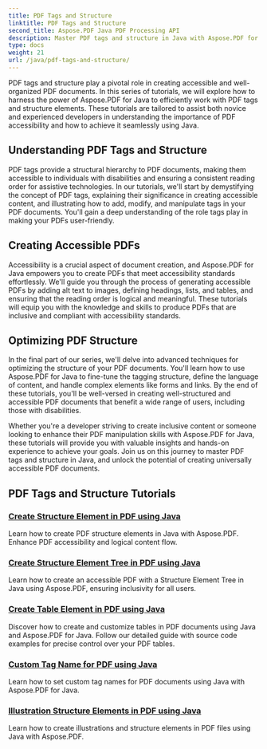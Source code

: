```yaml
---
title: PDF Tags and Structure
linktitle: PDF Tags and Structure
second_title: Aspose.PDF Java PDF Processing API
description: Master PDF tags and structure in Java with Aspose.PDF for Java tutorials. Create accessible and organized PDFs effortlessly.
type: docs
weight: 21
url: /java/pdf-tags-and-structure/
---
```

PDF tags and structure play a pivotal role in creating accessible and well-organized PDF documents. In this series of tutorials, we will explore how to harness the power of Aspose.PDF for Java to efficiently work with PDF tags and structure elements. These tutorials are tailored to assist both novice and experienced developers in understanding the importance of PDF accessibility and how to achieve it seamlessly using Java.

## Understanding PDF Tags and Structure

PDF tags provide a structural hierarchy to PDF documents, making them accessible to individuals with disabilities and ensuring a consistent reading order for assistive technologies. In our tutorials, we'll start by demystifying the concept of PDF tags, explaining their significance in creating accessible content, and illustrating how to add, modify, and manipulate tags in your PDF documents. You'll gain a deep understanding of the role tags play in making your PDFs user-friendly.

## Creating Accessible PDFs

Accessibility is a crucial aspect of document creation, and Aspose.PDF for Java empowers you to create PDFs that meet accessibility standards effortlessly. We'll guide you through the process of generating accessible PDFs by adding alt text to images, defining headings, lists, and tables, and ensuring that the reading order is logical and meaningful. These tutorials will equip you with the knowledge and skills to produce PDFs that are inclusive and compliant with accessibility standards.

## Optimizing PDF Structure

In the final part of our series, we'll delve into advanced techniques for optimizing the structure of your PDF documents. You'll learn how to use Aspose.PDF for Java to fine-tune the tagging structure, define the language of content, and handle complex elements like forms and links. By the end of these tutorials, you'll be well-versed in creating well-structured and accessible PDF documents that benefit a wide range of users, including those with disabilities.

Whether you're a developer striving to create inclusive content or someone looking to enhance their PDF manipulation skills with Aspose.PDF for Java, these tutorials will provide you with valuable insights and hands-on experience to achieve your goals. Join us on this journey to master PDF tags and structure in Java, and unlock the potential of creating universally accessible PDF documents.

## PDF Tags and Structure Tutorials
### [Create Structure Element in PDF using Java](./create-structure-element-in-pdf-using-java/)
Learn how to create PDF structure elements in Java with Aspose.PDF. Enhance PDF accessibility and logical content flow.
### [Create Structure Element Tree in PDF using Java](./create-structure-element-tree-in-pdf-using-java/)
Learn how to create an accessible PDF with a Structure Element Tree in Java using Aspose.PDF, ensuring inclusivity for all users.
### [Create Table Element in PDF using Java](./create-table-element-in-pdf-using-java/)
Discover how to create and customize tables in PDF documents using Java and Aspose.PDF for Java. Follow our detailed guide with source code examples for precise control over your PDF tables.
### [Custom Tag Name for PDF using Java](./custom-tag-name-for-pdf-using-java/)
Learn how to set custom tag names for PDF documents using Java with Aspose.PDF for Java.
### [Illustration Structure Elements in PDF using Java](./illustration-structure-elements-in-pdf-using-java/)
Learn how to create illustrations and structure elements in PDF files using Java with Aspose.PDF.
